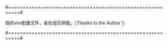 #==========================================================#

我的vim配置文件，各处组合拼接。（Thanks  to the Author !）

#==========================================================#
